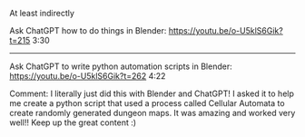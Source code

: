 
At least indirectly

Ask ChatGPT how to do things in Blender:
https://youtu.be/o-U5klS6Gik?t=215
3:30

---

Ask ChatGPT to write python automation scripts in Blender:
https://youtu.be/o-U5klS6Gik?t=262
4:22


Comment: I literally just did this with Blender and ChatGPT! I asked it to help me create a python script that used a process called Cellular Automata to create randomly generated dungeon maps. It was amazing and worked very well!! Keep up the great content :)